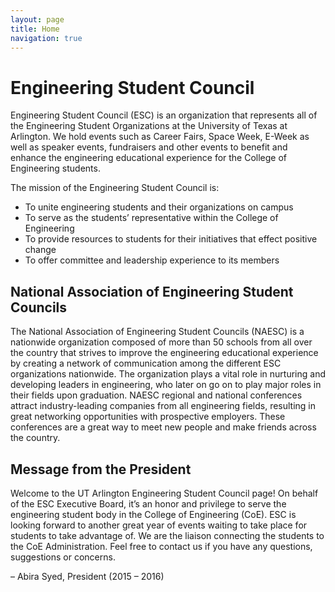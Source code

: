 ```yaml
---
layout: page
title: Home
navigation: true
---
```


# Engineering Student Council

Engineering Student Council (ESC) is an organization that represents all of the Engineering Student Organizations at the University of Texas at Arlington. We hold events such as Career Fairs, Space Week, E-Week as well as speaker events, fundraisers and other events to benefit and enhance the engineering educational experience for the College of Engineering students.

The mission of the Engineering Student Council is:

* To unite engineering students and their organizations on campus
* To serve as the students’ representative within the College of Engineering
* To provide resources to students for their initiatives that effect positive change
* To offer committee and leadership experience to its members

## National Association of Engineering Student Councils

The National Association of Engineering Student Councils (NAESC) is a nationwide organization composed of more than 50 schools from all over the country that strives to improve the engineering educational experience by creating a network of communication among the different ESC organizations nationwide. The organization plays a vital role in nurturing and developing leaders in engineering, who later on go on to play major roles in their fields upon graduation. NAESC regional and national conferences attract industry-leading companies from all engineering fields, resulting in great networking opportunities with prospective employers. These conferences are a great way to meet new people and make friends across the country.

## Message from the President

Welcome to the UT Arlington Engineering Student Council page! On behalf of the ESC Executive Board, it’s an honor and privilege to serve the engineering student body in the College of Engineering (CoE). ESC is looking forward to another great year of events waiting to take place for students to take advantage of. We are the liaison connecting the students to the CoE Administration. Feel free to contact us if you have any questions, suggestions or concerns.

– Abira Syed, President (2015 – 2016)